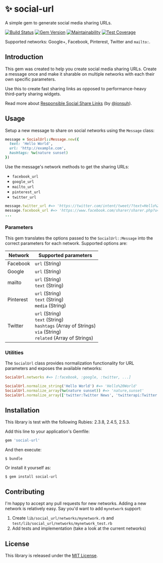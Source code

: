 # ✨ social-url

A simple gem to generate social media sharing URLs.

[![Build Status](https://travis-ci.org/richardvenneman/social-url.svg?branch=master)](https://travis-ci.org/richardvenneman/social-url)
[![Gem Version](https://badge.fury.io/rb/social-url.svg)](https://badge.fury.io/rb/social-url)
[![Maintainability](https://api.codeclimate.com/v1/badges/18b840bd059f4e83442c/maintainability)](https://codeclimate.com/github/richardvenneman/social-url/maintainability)
[![Test Coverage](https://api.codeclimate.com/v1/badges/18b840bd059f4e83442c/test_coverage)](https://codeclimate.com/github/richardvenneman/social-url/test_coverage)

Supported networks: Google+, Facebook, Pinterest, Twitter and `mailto:`.

## Introduction

This gem was created to help you create social media sharing URLs. Create a message once and make it sharable on multiple networks with each their own specific parameters.

Use this to create fast sharing links as opposed to performance-heavy third-party sharing widgets.

Read more about [Responsible Social Share Links](https://jonsuh.com/blog/social-share-links) (by [@jonsuh](https://github.com/jonsuh)).

## Usage

Setup a new message to share on social networks using the `Message` class:

```ruby
message = SocialUrl::Message.new({
  text: 'Hello World',
  url: 'http://example.com',
  hashtags: %w(nature sunset)
})
```

Use the message's network methods to get the sharing URLs:

- `facebook_url`
- `google_url`
- `mailto_url`
- `pinterest_url`
- `twitter_url`

```ruby
message.twitter_url #=> 'https://twitter.com/intent/tweet/?text=Hello%20World&url=http%3A%2F%2Fexample.com&hashtags=nature,sunset'
message.facebook_url #=> 'https://www.facebook.com/sharer/sharer.php?u=http%3A%2F%2Fexample.com'
...
```

### Parameters

This gem translates the options passed to the `SocialUrl::Message` into the correct parameters for each network. Supported options are:

| Network       | Supported parameters |
| ------------- | -------------------- |
| Facebook      | `url` (String) |
| Google        | `url` (String) |
| mailto        | `url` (String)<br>`text` (String) |
| Pinterest     | `url` (String)<br>`text` (String)<br>`media` (String) |
| Twitter        | `url` (String)<br>`text` (String)<br>`hashtags` (Array of Strings)<br>`via` (String)<br>`related` (Array of Strings) |

### Utilities

The `SocialUrl` class provides normalization functionality for URL parameters and exposes the available networks:

```ruby
SocialUrl.networks #=> [:facebook, :google, :twitter, ...]

SocialUrl.normalize_string('Hello World') #=> 'Hello%20World'
SocialUrl.normalize_array(%w(nature sunset)) #=> 'nature,sunset'
SocialUrl.normalize_array(['twitter:Twitter News', 'twitterapi:Twitter API News']) #=> 'twitter%3ATwitter%20News,twitterapi%3ATwitter%20API%20News'
```

## Installation

This library is test with the following Rubies: 2.3.8, 2.4.5, 2.5.3.

Add this line to your application's Gemfile:

```ruby
gem 'social-url'
```

And then execute:

    $ bundle

Or install it yourself as:

    $ gem install social-url

## Contributing

I'm happy to accept any pull requests for new networks. Adding a new network is relatively easy. Say you'd want to add `mynetwork` support:

1. Create `lib/social_url/networks/mynetwork.rb` and `test/lib/social_url/networks/mynetwork_test.rb`
2. Add tests and implementation (take a look at the current networks)

## License

This library is released under the [MIT License](http://www.opensource.org/licenses/MIT).
